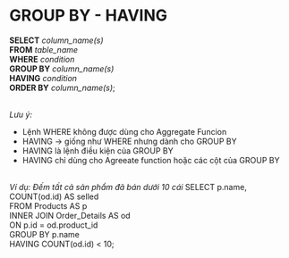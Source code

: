 # GROUP BY - HAVING

**SELECT** _column_name(s)_<br>
**FROM** _table_name_<br>
**WHERE** _condition_<br>
**GROUP BY** _column_name(s)_<br>
**HAVING** _condition_<br>
**ORDER BY** _column_name(s)_;<br><br>

_Lưu ý:_<br>

- Lệnh WHERE không được dùng cho Aggregate Funcion<br>
- HAVING -> giống như WHERE nhưng dành cho GROUP BY<br>
- HAVING là lệnh điều kiện của GROUP BY<br>
- HAVING chỉ dùng cho Agreeate function hoặc các cột của GROUP BY<br><br>

_Ví dụ: Đếm tất cả sản phẩm đã bán dưới 10 cái_
SELECT p.name, COUNT(od.id) AS selled<br>
FROM Products AS p<br>
INNER JOIN Order_Details AS od<br>
ON p.id = od.product_id<br>
GROUP BY p.name<br>
HAVING COUNT(od.id) < 10;
